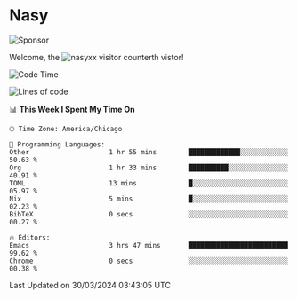 # Nasy

<!--
<p align="center">
<img height="200" src="https://github-readme-stats.vercel.app/api?username=nasyxx&count_private=true&show_icons=true&theme=dracula&include_all_commits=true"/>
<img height="200" src="https://github-readme-stats.vercel.app/api/top-langs/?username=nasyxx&theme=dracula&hide=html,jupyter+notebook&count_private=true&show_icons=true"/>
</p>

  
----------------
-->

![Sponsor](https://img.shields.io/static/v1.svg?label=Sponsor&message=%E2%9D%A4&logo=GitHub&style=flat&color=pink)
 
Welcome, the ![nasyxx visitor counter](https://count.getloli.com/get/@nasyxx?theme=rule34)th vistor!
 
<!--START_SECTION:waka-->
![Code Time](http://img.shields.io/badge/Code%20Time-4%2C367%20hrs%201%20min-blue)

![Lines of code](https://img.shields.io/badge/From%20Hello%20World%20I%27ve%20Written-6.3%20million%20lines%20of%20code-blue)

📊 **This Week I Spent My Time On** 

```text
🕑︎ Time Zone: America/Chicago

💬 Programming Languages: 
Other                    1 hr 55 mins        █████████████░░░░░░░░░░░░   50.63 % 
Org                      1 hr 33 mins        ██████████░░░░░░░░░░░░░░░   40.91 % 
TOML                     13 mins             █░░░░░░░░░░░░░░░░░░░░░░░░   05.97 % 
Nix                      5 mins              █░░░░░░░░░░░░░░░░░░░░░░░░   02.23 % 
BibTeX                   0 secs              ░░░░░░░░░░░░░░░░░░░░░░░░░   00.27 % 

🔥 Editors: 
Emacs                    3 hrs 47 mins       █████████████████████████   99.62 % 
Chrome                   0 secs              ░░░░░░░░░░░░░░░░░░░░░░░░░   00.38 % 
```


 Last Updated on 30/03/2024 03:43:05 UTC
<!--END_SECTION:waka-->

<!-- ![visitors](https://visitor-badge.laobi.icu/badge?page_id=nasyxx.nasyxx) -->
